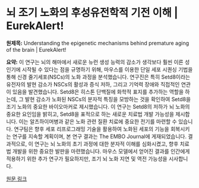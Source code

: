 # 뇌 조기 노화의 후성유전학적 기전 이해 | EurekAlert!

**원제목:** Understanding the epigenetic mechanisms behind premature aging of the brain | EurekAlert!

**요약:** 이 연구는 뇌의 해마에서 새로운 뉴런 생성 능력의 감소가 생각보다 훨씬 이른 성인기에 시작될 수 있다는 점을 규명하기 위해, 마우스를 이용한 단일 세포 시퀀싱 기법을 통해 신경 줄기세포(NSCs)의 노화 과정을 분석했습니다.  연구진은 특히 Setd8이라는 유전자의 발현 감소가 NSCs의 활성과 증식 저하, 그리고 기억력 장애와 직접적인 연관이 있음을 발견했습니다. Setd8은 히스톤 단백질에 화학적 표지를 추가하는 역할을 하는데,  그 발현 감소가 노화된 NSCs의 분자적 특징을 모방하는 것을 확인하여 Setd8을 조기 노화의 중요한 바이오마커로 제시했습니다.  이 연구는  Setd8의 저하가 뇌 노화의 중요한 요인임을 밝히고,  Setd8을 표적으로 하는 새로운 치료법 개발 가능성을 제시합니다. 이는 알츠하이머병과 같은 노화 관련 질환 치료에 중요한 전기를 마련할 수 있습니다.  연구팀은 향후 세포 리프로그래밍 기술을 활용하여 노화된 세포의 기능을 회복시키는 연구를 지속할 계획이며,  본 연구 결과는  The EMBO Journal에 게재되었습니다.  결과적으로, 이 연구는 뇌 노화의 초기 과정에 대한 분자적 이해를 심화시켰고,  향후 치료법 개발을 위한 중요한 발판을 마련했습니다.  마우스 모델에서 얻어진 결과를 인간에게 적용하기 위한 추가 연구가 필요하지만, 조기 뇌 노화 지연 및 역전 가능성을 시사합니다.

[원문 링크](https://www.eurekalert.org/news-releases/1092297)
